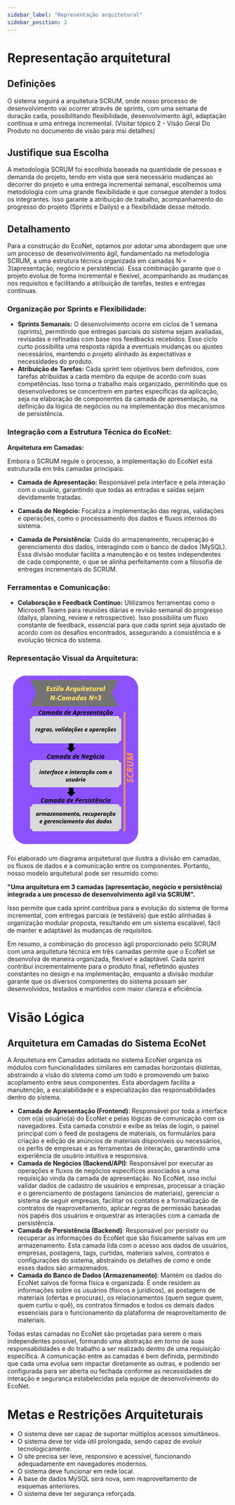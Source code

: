 ```yaml
---
sidebar_label: "Representação arquitetural"
sidebar_position: 2
---
```

# Representação arquitetural

## Definições

O sistema seguirá a arquitetura SCRUM, onde nosso processo de desenvolvimento vai ocorrer através de sprints, com uma semana de duração cada, possibilitando flexibilidade, desenvolvimento ágil, adaptação contínua e uma entrega incremental. (Visitar tópico 2 - Visão Geral Do Produto no documento de visão para msi detalhes)


## Justifique sua Escolha

A metodologia SCRUM foi escolhida baseada na quantidade de pessoas e demanda do projeto, tendo em vista que será necessário mudanças ao decorrer do projeto e uma entrega incremental semanal, escolhemos uma metodologia com uma grande flexibilidade e que consegue atender a todos os integrantes. Isso garante a atribuição de trabalho, acompanhamento do progresso do projeto (Sprints e Dailys) e a flexibilidade desse método.

## Detalhamento

Para a construção do EcoNet, optamos por adotar uma abordagem que une um processo de desenvolvimento ágil, fundamentado na metodologia SCRUM, a uma estrutura técnica organizada em camadas N = 3(apresentação, negócio e persistência). Essa combinação garante que o projeto evolua de forma incremental e flexível, acompanhando as mudanças nos requisitos e facilitando a atribuição de tarefas, testes e entregas contínuas.

### Organização por Sprints e Flexibilidade:

- **Sprints Semanais:**
 O desenvolvimento ocorre em ciclos de 1 semana (sprints), permitindo que entregas parciais do sistema sejam avaliadas, revisadas e refinadas com base nos feedbacks recebidos. Esse ciclo curto possibilita uma resposta rápida a eventuais mudanças ou ajustes necessários, mantendo o projeto alinhado às expectativas e necessidades do produto. 
- **Atribuição de Tarefas:**
 Cada sprint tem objetivos bem definidos, com tarefas atribuídas a cada membro da equipe de acordo com suas competências. Isso torna o trabalho mais organizado, permitindo que os desenvolvedores se concentrem em partes específicas da aplicação, seja na elaboração de componentes da camada de apresentação, na definição da lógica de negócios ou na implementação dos mecanismos de persistência.

### Integração com a Estrutura Técnica do EcoNet:

**Arquitetura em Camadas:**

 Embora o SCRUM regule o processo, a implementação do EcoNet está estruturada em três camadas principais:

- **Camada de Apresentação:** Responsável pela interface e pela interação com o usuário, garantindo que todas as entradas e saídas sejam devidamente tratadas.

- **Camada de Negócio:** Focaliza a implementação das regras, validações e operações, como o processamento dos dados e fluxos internos do sistema.

- **Camada de Persistência:** Cuida do armazenamento, recuperação e gerenciamento dos dados, interagindo com o banco de dados (MySQL).
Essa divisão modular facilita a manutenção e os testes independentes de cada componente, o que se alinha perfeitamente com a filosofia de entregas incrementais do SCRUM.
### Ferramentas e Comunicação:
- **Colaboração e Feedback Contínuo:**
 Utilizamos ferramentas como o Microsoft Teams para reuniões diárias e revisão semanal do progresso (dailys, planning, review e retrospective). Isso possibilita um fluxo constante de feedback, essencial para que cada sprint seja ajustado de acordo com os desafios encontrados, assegurando a consistência e a evolução técnica do sistema.

 ### Representação Visual da Arquitetura:

 ![Representação Visual da Arquitetura](../../static/img/image6.png)

Foi elaborado um diagrama arquitetural que ilustra a divisão em camadas, os fluxos de dados e a comunicação entre os componentes. Portanto, nosso modelo arquitetural pode ser resumido como:

**"Uma arquitetura em 3 camadas (apresentação, negócio e persistência) integrada a um processo de desenvolvimento ágil via SCRUM".**

Isso permite que cada sprint contribua para a evolução do sistema de forma incremental, com entregas parciais (e testáveis) que estão alinhadas à organização modular proposta, resultando em um sistema escalável, fácil de manter e adaptável às mudanças de requisitos.

Em resumo, a combinação do processo ágil proporcionado pelo SCRUM com uma arquitetura técnica em três camadas permite que o EcoNet se desenvolva de maneira organizada, flexível e adaptável. Cada sprint contribui incrementalmente para o produto final, refletindo ajustes constantes no design e na implementação, enquanto a divisão modular garante que os diversos componentes do sistema possam ser desenvolvidos, testados e mantidos com maior clareza e eficiência.  

# Visão Lógica

## Arquitetura em Camadas do Sistema EcoNet

A Arquitetura em Camadas adotada no sistema EcoNet organiza os módulos com funcionalidades similares em camadas horizontais distintas, abstraindo a visão do sistema como um todo e promovendo um baixo acoplamento entre seus componentes. Esta abordagem facilita a manutenção, a escalabilidade e a especialização das responsabilidades dentro do sistema. 

- **Camada de Apresentação (Frontend)**: Responsável por toda a interface com o(a) usuário(a) do EcoNet e pelas lógicas de comunicação com os navegadores. Esta camada constrói e exibe as telas de login, o painel principal com o feed de postagens de materiais, os formulários para criação e edição de anúncios de materiais disponíveis ou necessários, os perfis de empresas e as ferramentas de interação, garantindo uma experiência de usuário intuitiva e responsiva.
- **Camada de Negócios (Backend/API)**: Responsável por executar as operações e fluxos de negócios específicos associados a uma requisição vinda da camada de apresentação. No EcoNet, isso inclui validar dados de cadastro de usuários e empresas, processar a criação e o gerenciamento de postagens (anúncios de materiais), gerenciar o sistema de seguir empresas, facilitar os contatos e a formalização de contratos de reaproveitamento, aplicar regras de permissão baseadas nos papéis dos usuários e orquestrar as interações com a camada de persistência.
- **Camada de Persistência (Backend)**: Responsável por persistir ou recuperar as informações do EcoNet que são fisicamente salvas em um armazenamento. Esta camada lida com o acesso aos dados de usuários, empresas, postagens, tags, curtidas, materiais salvos, contratos e configurações do sistema, abstraindo os detalhes de como e onde esses dados são armazenados.
- **Camada do Banco de Dados (Armazenamento)**: Mantém os dados do EcoNet salvos de forma física e organizada. É onde residem as informações sobre os usuários (físicos e jurídicos), as postagens de materiais (ofertas e procuras), os relacionamentos (quem segue quem, quem curtiu o quê), os contratos firmados e todos os demais dados essenciais para o funcionamento da plataforma de reaproveitamento de materiais.

Todas estas camadas no EcoNet são projetadas para serem o mais independentes possível, formando uma abstração em torno de suas responsabilidades e do trabalho a ser realizado dentro de uma requisição específica. A comunicação entre as camadas é bem definida, permitindo que cada uma evolua sem impactar diretamente as outras, e podendo ser configurada para ser aberta ou fechada conforme as necessidades de interação e segurança estabelecidas pela equipe de desenvolvimento do EcoNet.

# Metas e Restrições Arquiteturais

- O sistema deve ser capaz de suportar múltiplos acessos simultâneos.
- O sistema deve ter vida útil prolongada, sendo capaz de evoluir tecnologicamente.
- O site precisa ser leve, responsivo e acessível, funcionando adequadamente em navegadores modernos.
- O sistema deve funcionar em rede local.
- A base de dados MySQL será nova, sem reaproveitamento de esquemas anteriores.
- O sistema deve ter segurança reforçada.
